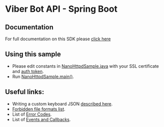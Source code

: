 # Viber Bot API - Spring Boot
## Documentation
For full documentation on this SDK please [click here](https://github.com/Viber/viber-bot-java/blob/master/README.md)

## Using this sample
* Please edit constants in [NanoHttpdSample.java](src/main/java/com/viber/bot/sample/NanoHttpdSample.java) with your SSL certificate and [auth token](https://developers.viber.com/customer/en/portal/articles/2554141-create-a-public-account?b_id=15145).
* Run [NanoHttpdSample.main()](src/main/java/com/viber/bot/sample/NanoHttpdSample.java). 

## Useful links:
* Writing a custom keyboard JSON [described here](https://developers.viber.com/customer/en/portal/articles/2567880-keyboards?b_id=15145).
* [Forbidden file formats list](https://developers.viber.com/customer/en/portal/articles/2541358-forbidden-file-formats?b_id=15145).
* List of [Error Codes](https://developers.viber.com/customer/en/portal/articles/2541337-error-codes?b_id=15145).
* List of [Events and Callbacks](https://developers.viber.com/customer/en/portal/articles/2541267-callbacks?b_id=15145).
